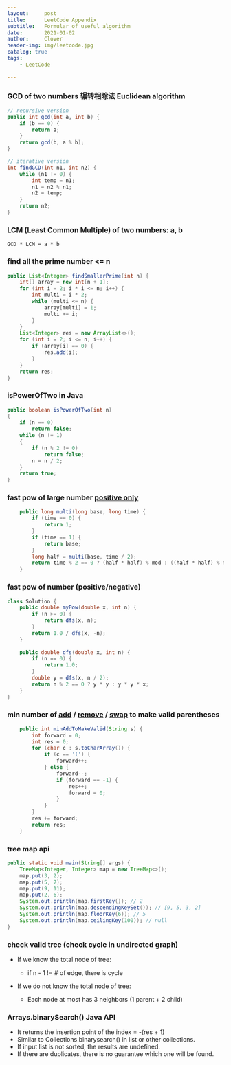 ```yaml
---
layout:     post
title:      LeetCode Appendix
subtitle:   Formular of useful algorithm
date:       2021-01-02
author:     Clover
header-img: img/leetcode.jpg
catalog: true
tags:
    - LeetCode

---
```

### GCD of two numbers 辗转相除法 Euclidean algorithm

```java
// recursive version
public int gcd(int a, int b) {
    if (b == 0) {
        return a;
    }
    return gcd(b, a % b);
}

// iterative version
int findGCD(int n1, int n2) {
    while (n1 != 0) {
        int temp = n1;
        n1 = n2 % n1;
        n2 = temp;
    }
    return n2;
}
```


### LCM (Least Common Multiple) of two numbers: a, b
```
GCD * LCM = a * b
```

### find all the prime number <= n

```java
public List<Integer> findSmallerPrime(int n) {
    int[] array = new int[n + 1];
    for (int i = 2; i * i <= n; i++) {
        int multi = i * 2;
        while (multi <= n) {
            array[multi] = 1;
            multi += i;
        }
    }
    List<Integer> res = new ArrayList<>();
    for (int i = 2; i <= n; i++) {
        if (array[i] == 0) {
            res.add(i);
        }
    }
    return res;
}
```


### isPowerOfTwo in Java

```java
public boolean isPowerOfTwo(int n) 
{ 
    if (n == 0) 
        return false; 
    while (n != 1) 
    { 
        if (n % 2 != 0) 
            return false; 
        n = n / 2; 
    } 
    return true; 
} 
```

### fast pow of large number [positive only](https://leetcode.com/problems/minimum-non-zero-product-of-the-array-elements/)

```java
    public long multi(long base, long time) {
        if (time == 0) {
            return 1;
        }
        if (time == 1) {
            return base;
        }
        long half = multi(base, time / 2);
        return time % 2 == 0 ? (half * half) % mod : ((half * half) % mod * (base % mod)) % mod;
    }
```

### fast pow of number (positive/negative)
```java
class Solution {
    public double myPow(double x, int n) {
        if (n >= 0) {
            return dfs(x, n);
        }
        return 1.0 / dfs(x, -n);
    }
    
    public double dfs(double x, int n) {
        if (n == 0) {
            return 1.0;
        }
        double y = dfs(x, n / 2);
        return n % 2 == 0 ? y * y : y * y * x;
    }
}
```

###  min number of [add](https://leetcode.com/problems/minimum-add-to-make-parentheses-valid/) / [remove](https://leetcode.com/problems/remove-invalid-parentheses/) / [swap](https://leetcode.com/problems/minimum-number-of-swaps-to-make-the-string-balanced/) to make valid parentheses

```java
    public int minAddToMakeValid(String s) {
        int forward = 0;
        int res = 0;
        for (char c : s.toCharArray()) {
            if (c == '(') {
                forward++;
            } else {
                forward--;
                if (forward == -1) {
                    res++;
                    forward = 0;
                }
            }
        }
        res += forward;
        return res;
    }

```

### tree map api

```java
public static void main(String[] args) {
    TreeMap<Integer, Integer> map = new TreeMap<>();
    map.put(3, 2);
    map.put(5, 7);
    map.put(9, 11);
    map.put(2, 6);
    System.out.println(map.firstKey()); // 2
    System.out.println(map.descendingKeySet()); // [9, 5, 3, 2]
    System.out.println(map.floorKey(6)); // 5
    System.out.println(map.ceilingKey(100)); // null
}
```


### check valid tree (check cycle in undirected graph)

- If we know the total node of tree:
  - if n - 1 != # of edge, there is cycle
  
- If we do not know the total node of tree:
  - Each node at most has 3 neighbors (1 parent + 2 child)
  
  
### Arrays.binarySearch() Java API
- It returns the insertion point of the index = -(res + 1)
- Similar to Collections.binarysearch() in list or other collections.
- If input list is not sorted, the results are undefined.
- If there are duplicates, there is no guarantee which one will be found.


